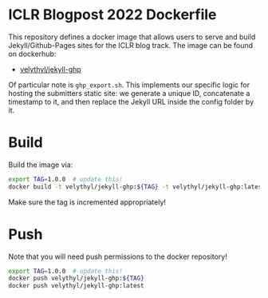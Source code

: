 # ICLR Blogpost 2022 Dockerfile
 
This repository defines a docker image that allows users to serve and build Jekyll/Github-Pages sites
for the ICLR blog track.
The image can be found on dockerhub:

- [velythyl/jekyll-ghp](https://hub.docker.com/r/velythyl/jekyll-ghp)

Of particular note is `ghp_export.sh`. This implements our specific logic for hosting the submitters static site:
we generate a unique ID, concatenate a timestamp to it, and then replace the Jekyll URL inside the config folder by it.

# Build

Build the image via:

```bash
export TAG=1.0.0  # update this!
docker build -t velythyl/jekyll-ghp:${TAG} -t velythyl/jekyll-ghp:latest .
```

Make sure the tag is incremented appropriately!


# Push

Note that you will need push permissions to the docker repository!

```bash
export TAG=1.0.0  # update this!
docker push velythyl/jekyll-ghp:${TAG}
docker push velythyl/jekyll-ghp:latest
```